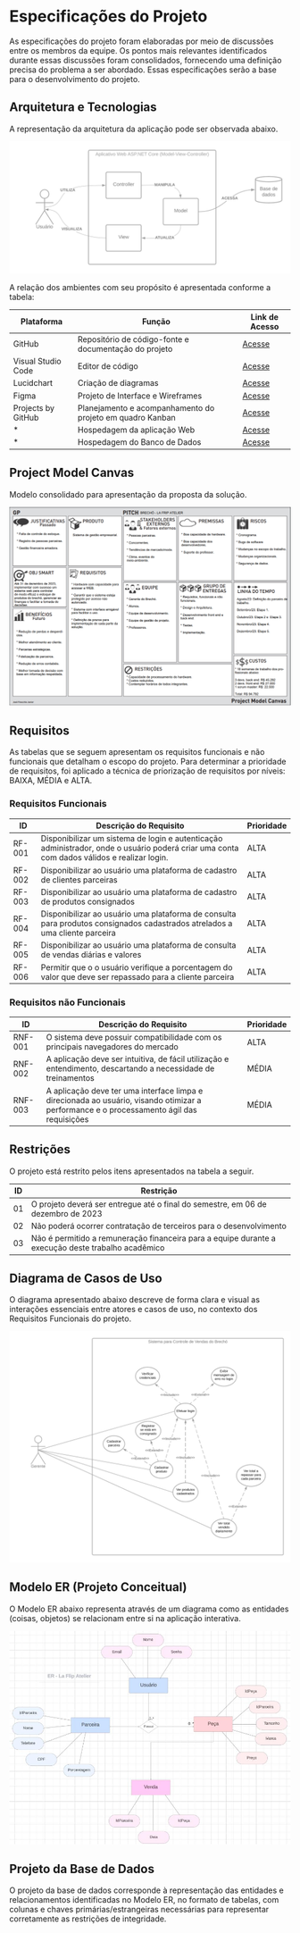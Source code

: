 # Especificações do Projeto

As especificações do projeto foram elaboradas por meio de discussões entre os membros da equipe. Os pontos mais relevantes identificados durante essas discussões foram consolidados, fornecendo uma definição precisa do problema a ser abordado. Essas especificações serão a base para o desenvolvimento do projeto.

## Arquitetura e Tecnologias

A representação da arquitetura da aplicação pode ser observada abaixo.

![Imagem do Project Model Canvas](img/02-Arquitetura.png)

A relação dos ambientes com seu propósito é apresentada conforme a tabela:

| Plataforma | Função | Link de Acesso |
|--------|--------|--------|
| GitHub | Repositório de código-fonte e documentação do projeto | [Acesse](https://github.com/ICEI-PUC-Minas-PMV-ADS/pmv-ads-2023-2-e5-proj-empext-t1-pmv-ads-2023-2-e5-proj-la-frip-atelier) |
| Visual Studio Code | Editor de código | [Acesse](https://code.visualstudio.com/) |
| Lucidchart | Criação de diagramas | [Acesse](https://www.lucidchart.com/pages/pt) |
| Figma | Projeto de Interface e Wireframes | [Acesse](https://www.figma.com/) |
| Projects by GitHub | Planejamento e acompanhamento do projeto em quadro Kanban | [Acesse](https://github.com/ICEI-PUC-Minas-PMV-ADS/pmv-ads-2023-2-e5-proj-empext-t1-pmv-ads-2023-2-e5-proj-la-frip-atelier/projects) |
| * | Hospedagem da aplicação Web | [Acesse]() |
| * | Hospedagem do Banco de Dados | [Acesse]() |

## Project Model Canvas

Modelo consolidado para apresentação da proposta da solução.

![Imagem do Project Model Canvas](img/02-project-model-canvas1.png)

## Requisitos

As tabelas que se seguem apresentam os requisitos funcionais e não funcionais que detalham o escopo do projeto. Para determinar a prioridade de requisitos, foi aplicado a técnica de priorização de requisitos por níveis: BAIXA, MÉDIA e ALTA.

### Requisitos Funcionais

|ID    | Descrição do Requisito  | Prioridade |
|------|-----------------------------------------|----|
|RF-001| Disponibilizar um sistema de login e autenticação administrador, onde o usuário poderá criar uma conta com dados válidos e realizar login. | ALTA |
|RF-002| Disponibilizar ao usuário uma plataforma de cadastro de clientes parceiras   | ALTA |
|RF-003| Disponibilizar ao usuário uma plataforma de cadastro de produtos consignados   | ALTA |
|RF-004| Disponibilizar ao usuário uma plataforma de consulta para produtos consignados cadastrados atrelados a uma cliente parceira | ALTA |
|RF-005| Disponibilizar ao usuário uma plataforma de consulta de vendas diárias e valores | ALTA |
|RF-006| Permitir que o o usuário verifique a porcentagem do valor que deve ser repassado para a cliente parceira | ALTA |

### Requisitos não Funcionais

|ID     | Descrição do Requisito  |Prioridade |
|-------|-------------------------|----|
|RNF-001| O sistema deve possuir compatibilidade com os principais navegadores do mercado | ALTA |
|RNF-002| A aplicação deve ser intuitiva, de fácil utilização e entendimento, descartando a necessidade de treinamentos |  MÉDIA |
|RNF-003| A aplicação deve ter uma interface limpa e direcionada ao usuário, visando otimizar a performance e o processamento ágil das requisições | MÉDIA |

## Restrições

O projeto está restrito pelos itens apresentados na tabela a seguir.

|ID| Restrição                                             |
|--|-------------------------------------------------------|
|01| O projeto deverá ser entregue até o final do semestre, em 06 de dezembro de 2023 |
|02| Não poderá ocorrer contratação de terceiros para o desenvolvimento      |
|03| Não é permitido a remuneração financeira para a equipe durante a execução deste trabalho acadêmico |

## Diagrama de Casos de Uso

O diagrama apresentado abaixo descreve de forma clara e visual as interações essenciais entre atores e casos de uso, no contexto dos Requisitos Funcionais do projeto.

![Imagem do Diagrama de Caso de Uso](img/02-casos-de-uso.png)

## Modelo ER (Projeto Conceitual)

O Modelo ER abaixo representa através de um diagrama como as entidades (coisas, objetos) se relacionam entre si na aplicação interativa.

![Imagem do Esquema Relacional](img/02-esquema-relacional.jpeg)

## Projeto da Base de Dados

O projeto da base de dados corresponde à representação das entidades e relacionamentos identificadas no Modelo ER, no formato de tabelas, com colunas e chaves primárias/estrangeiras necessárias para representar corretamente as restrições de integridade.
